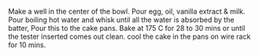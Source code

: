 Make a well in the center of the bowl. Pour egg, oil, vanilla extract & milk.
Pour boiling hot water and whisk until all the water is absorbed by the batter,
Pour this to the cake pans.
Bake at 175 C for 28 to 30 mins or until the tester inserted comes out clean.
cool the cake in the pans on wire rack for 10 mins.
